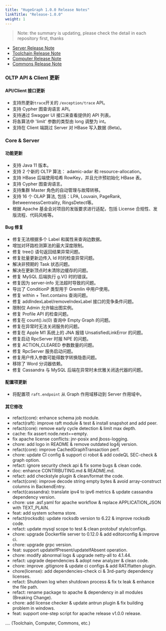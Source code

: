 ```yaml
---
title: "HugeGraph 1.0.0 Release Notes"
linkTitle: "Release-1.0.0"
weight: 1
---
```


> Note: the summary is updating, please check the detail in each repository first, thanks

- [Server Release Note](https://github.com/apache/incubator-hugegraph/releases/tag/1.0.0)
- [Toolchain Release Note](https://github.com/apache/incubator-hugegraph-toolchain/releases/tag/1.0.0)
- [Computer Release Note](https://github.com/apache/incubator-hugegraph-computer/releases/tag/1.0.0)
- [Commons Release Note](https://github.com/apache/incubator-hugegraph-commons/releases/tag/1.0.0)

### OLTP API & Client 更新

#### API/Client 接口更新

- 支持热更新`trace`开关的 `/exception/trace` API。
- 支持 Cypher 图查询语言 API。
- 支持通过 Swagger UI 接口来查看提供的 API 列表。
- 将各算法中 'limit' 参数的类型由 long 调整为 int。
- 支持在 Client 端跳过 Server 对 HBase 写入数据 (Beta)。

### Core & Server

#### 功能更新

- 支持 Java 11 版本。
- 支持 2 个新的 OLTP 算法： adamic-adar 和 resource-allocation。
- 支持 HBase 后端使用哈希 RowKey，并且允许预初始化 HBase 表。
- 支持 Cypher 图查询语言。
- 支持集群 Master 角色的自动管理与故障转移。
- 支持 16 个 OLAP 算法, 包括：LPA, Louvain, PageRank, BetweennessCentrality, RingsDetect等。
- 根据 Apache 基金会对项目的发版要求进行适配，包括 License 合规性、发版流程、代码风格等。

#### Bug 修复

- 修复无法根据多个 Label 和属性来查询边数据。
- 增加对环路检测算法的最大深度限制。
- 修复 tree() 语句返回结果异常问题。
- 修复批量更新边传入 Id 时的检查异常问题。
- 解决非预期的 Task 状态问题。
- 解决在更新顶点时未清除边缓存的问题。
- 修复 MySQL 后端执行 g.V() 时的错误。
- 修复因为 server-info 无法超时导致的问题。
- 导出了 ConditionP 类型用于 Gremlin 中用户使用。
- 修复 within + Text.contains 查询问题。
- 修复 addIndexLabel/removeIndexLabel 接口的竞争条件问题。
- 限制仅 Admin 允许输出图实例。
- 修复 Profile API 的检查问题。
- 修复在 count().is(0) 查询中 Empty Graph 的问题。
- 修复在异常时无法关闭服务的问题。
- 修复在 Apple M1 系统上的 JNA 报错 UnsatisfiedLinkError 的问题。
- 修复启动 RpcServer 时报 NPE 的问题。
- 修复 ACTION_CLEARED 参数数量的问题。
- 修复 RpcServer 服务启动问题。
- 修复用户传入参数可能得数字转换隐患问题。
- 移除了 Word 分词器依赖。
- 修复 Cassandra 与 MySQL 后端在异常时未优雅关闭迭代器的问题。

#### 配置项更新

- 将配置项 `raft.endpoint` 从 Graph 作用域移动到 Server 作用域中。

#### 其它修改

- refact(core): enhance schema job module.
- refact(raft): improve raft module & test & install snapshot and add peer.
- refact(core): remove early cycle detection & limit max depth.
- cache: fix assert node.next==empty.
- fix apache license conflicts: jnr-posix and jboss-logging.
- chore: add logo in README & remove outdated log4j version.
- refact(core): improve CachedGraphTransaction perf.
- chore: update CI config & support ci robot & add codeQL SEC-check & graph option.
- refact: ignore security check api & fix some bugs & clean code.
- doc: enhance CONTRIBUTING.md & README.md.
- refact: add checkstyle plugin & clean/format the code.
- refact(core): improve decode string empty bytes & avoid array-construct columns in BackendEntry.
- refact(cassandra): translate ipv4 to ipv6 metrics & update cassandra dependency version.
- chore: use .asf.yaml for apache workflow & replace APPLICATION_JSON with TEXT_PLAIN.
- feat: add system schema store.
- refact(rocksdb): update rocksdb version to 6.22 & improve rocksdb code.
- refact: update mysql scope to test & clean protobuf style/configs.
- chore: upgrade Dockerfile server to 0.12.0 & add editorconfig & improve ci.
- chore: upgrade grpc version.
- feat: support updateIfPresent/updateIfAbsent operation.
- chore: modify abnormal logs & upgrade netty-all to 4.1.44.
- refact: upgrade dependencies & adopt new analyzer & clean code.
- chore: improve .gitignore & update ci configs & add RAT/flatten plugin.
- chore(license): add dependencies-check ci & 3rd-party dependency licenses.
- refact: Shutdown log when shutdown process & fix tx leak & enhance the file path.
- refact: rename package to apache & dependency in all modules (Breaking Change).
- chore: add license checker & update antrun plugin & fix building problem in windows.
- feat: support one-step script for apache release v1.0.0 release.

.... (Toolchain, Computer, Commons, etc.)

